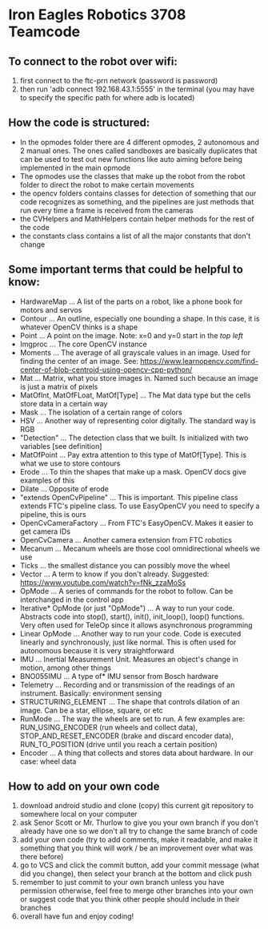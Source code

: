 # Iron Eagles Robotics 3708 Teamcode

## To connect to the robot over wifi:
1. first connect to the ftc-prn network (password is password)
1. then run 'adb connect 192.168.43.1:5555' in the terminal (you may have to specify the specific path for where adb is located)

## How the code is structured:
* In the opmodes folder there are 4 different opmodes, 2 autonomous and 2 manual ones. The ones called sandboxes are basically duplicates that can be used to test out new functions like auto aiming before being implemented in the main opmode
* The opmodes use the classes that make up the robot from the robot folder to direct the robot to make certain movements
* the opencv folders contains classes for detection of something that our code recognizes as something, and the pipelines are just methods that run every time a frame is received from the cameras
* the CVHelpers and MathHelpers contain helper methods for the rest of the code
* the constants class contains a list of all the major constants that don't change

## Some important terms that could be helpful to know:
* HardwareMap ... A list of the parts on a robot, like a phone book for motors and servos
* Contour ... An outline, especially one bounding a shape. In this case, it is whatever OpenCV thinks is a shape
* Point ... A point on the image. Note: x=0 and y=0 start in the *top left*
* Imgproc ... The core OpenCV instance
* Moments ... The average of all grayscale values in an image. Used for finding the center of an image. See: https://www.learnopencv.com/find-center-of-blob-centroid-using-opencv-cpp-python/
* Mat ... Matrix, what you store images in. Named such because an image is just a matrix of pixels
* MatOfInt, MatOfFLoat, MatOf[Type] ... The Mat data type but the cells store data in a certain way
* Mask ... The isolation of a certain range of colors
* HSV ... Another way of representing color digitally. The standard way is RGB
* "Detection" ... The detection class that we built. Is initialized with two variables [see definition]
* MatOfPoint ... Pay extra attention to this type of MatOf[Type]. This is what we use to store contours
* Erode ... To thin the shapes that make up a mask. OpenCV docs give examples of this
* Dilate ... Opposite of erode
* "extends OpenCvPipeline" ... This is important. This pipeline class extends FTC's pipeline class. To use EasyOpenCV you need to specify a pipeline, this is ours
* OpenCvCameraFactory ... From FTC's EasyOpenCV. Makes it easier to get camera IDs
* OpenCvCamera ... Another camera extension from FTC robotics
* Mecanum ... Mecanum wheels are those cool omnidirectional wheels we use
* Ticks ... the smallest distance you can possibly move the wheel
* Vector ... A term to know if you don't already. Suggested: https://www.youtube.com/watch?v=fNk_zzaMoSs
* OpMode ... A series of commands for the robot to follow. Can be interchanged in the control app
* Iterative*  OpMode (or just "OpMode") ... A way to run your code. Abstracts code into stop(), start(), init(), init_loop(), loop() functions. Very often used for TeleOp since it allows asynchronous programming
* Linear OpMode ... Another way to run your code. Code is executed linearly and synchronously, just like normal. This is often used for autonomous because it is very straightforward
* IMU ... Inertial Measurement Unit. Measures an object's change in motion, among other things
* BNO055IMU ... A type of*  IMU sensor from Bosch hardware
* Telemetry ... Recording and or transmission of the readings of an instrument. Basically: environment sensing
* STRUCTURING_ELEMENT ... The shape that controls dilation of an image. Can be a star, ellipse, square, or etc
* RunMode ... The way the wheels are set to run. A few examples are: RUN_USING_ENCODER (run wheels and collect data), STOP_AND_RESET_ENCODER (brake and discard encoder data), RUN_TO_POSITION (drive until you reach a certain position)
* Encoder ... A thing that collects and stores data about hardware. In our case: wheel data

## How to add on your own code
1. download android studio and clone (copy) this current git repository to somewhere local on your computer
1. ask Senor Scott or Mr. Thurlow to give you your own branch if you don't already have one so we don't all try to change the same branch of code
1. add your own code (try to add comments, make it readable, and make it something that you think will work / be an improvement over what was there before)
1. go to VCS and click the commit button, add your commit message (what did you change), then select your branch at the bottom and click push
1. remember to just commit to your own branch unless you have permission otherwise, feel free to merge other branches into your own or suggest code that you think other people should include in their branches
1. overall have fun and enjoy coding!
